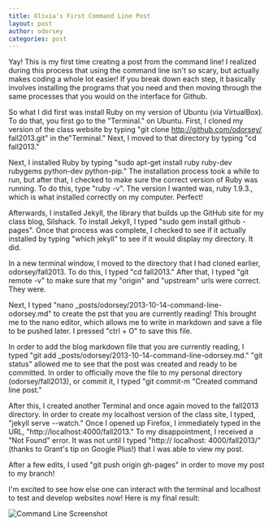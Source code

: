 ```yaml
---
title: Olivia's First Command Line Post
layout: post
author: odorsey
categories: post
---
```


Yay! This is my first time creating a post from the command line! I realized during this process that using the command line isn't so scary, but actually makes coding a whole lot easier! If you break down each step, it basically involves installing the programs that you need and then moving through the same processes that you would on the interface for Github.

So what I did first was install Ruby on my version of Ubuntu (via VirtualBox). 
To do that, you first go to the "Terminal." on Ubuntu. First, I cloned my version
of the class website by typing "git clone http://github.com/odorsey/
fall2013.git" in the"Terminal." Next, I moved to that directory by typing "cd
fall2013."

Next, I installed Ruby by typing "sudo apt-get install ruby ruby-dev rubygems 
python-dev python-pip." The installation process took a while to run, but 
after that, I checked to make sure the correct version of Ruby was running.
To do this, type "ruby -v". The version I wanted was, ruby 1.9.3., which is
what installed correctly on my computer. Perfect!

Afterwards, I installed Jekyll, the library that builds up the GitHub site for
my class blog, Silshack. To install Jekyll, I typed "sudo gem install github
-pages". Once that process was complete, I checked to see if it actually 
installed by typing "which jekyll" to see if it would display my directory. It
did.

In a new terminal window, I moved to the directory that I had cloned earlier,
odorsey/fall2013. To do this, I typed "cd fall2013." After that, I typed "git
remote -v" to make sure that my "origin" and "upstream" urls were correct. 
They were. 

Next, I typed "nano _posts/odorsey/2013-10-14-command-line-odorsey.md" to
create the pst that you are currently reading! This brought me to the nano 
editor, which allows me to write in markdown and save a file to be pushed
later. I pressed "ctrl + O" to save this file.

In order to add the blog markdown file that you are currently reading, I typed 
"git add _posts/odorsey/2013-10-14-command-line-odorsey.md." "git status" allowed 
me to see that the post was created and ready to be committed. In order to officially 
move the file to my personal directory (odorsey/fall2013), or commit it, I typed "git 
commit-m "Created command line post."

After this, I created another Terminal and once again moved to the fall2013 directory. 
In order to create my localhost version of the class site, I typed, "jekyll serve --watch."
Once I opened up Firefox, I immediately typed in the URL, "http://localhost:4000/fall2013."
To my disappointment, I received a "Not Found" error. It was not until I typed "http://
localhost: 4000/fall2013/" (thanks to Grant's tip on Google Plus!) that I was able to view my post.

After a few edits, I used "git push origin gh-pages" in order to move my post to my branch!

I'm excited to see how else one can interact with the terminal and localhost to test and develop websites now! Here
is my final result:

![Command Line Screenshot](http://img843.imageshack.us/img843/2772/zq7q.jpg)
